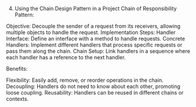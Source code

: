 4. Using the Chain Design Pattern in a Project
   Chain of Responsibility Pattern:

Objective: Decouple the sender of a request from its receivers, allowing multiple objects to handle the request.
Implementation Steps:
Handler Interface: Define an interface with a method to handle requests.
Concrete Handlers: Implement different handlers that process specific requests or pass them along the chain.
Chain Setup: Link handlers in a sequence where each handler has a reference to the next handler.

Benefits:

Flexibility: Easily add, remove, or reorder operations in the chain.
Decoupling: Handlers do not need to know about each other, promoting loose coupling.
Reusability: Handlers can be reused in different chains or contexts.
